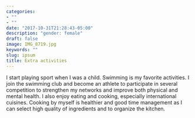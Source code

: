 ```yaml
---
categories:
- ""
- ""
date: "2017-10-31T21:28:43-05:00"
description: "gender: female"
draft: false
image: IMG_8719.jpg
keywords: ""
slug: ipsum
title: Extra activities
---
```


I start playing sport when I was a child. Swimming is my favorite activities. I join the swimming club and become an athlete to participate in several competition to strengthen my networks and improve both physical and mental health. I also enjoy eating and cooking, especially international cuisines. Cooking by myself is healthier and good time management as I can select high quality of ingredients and to organize the kitchen. 